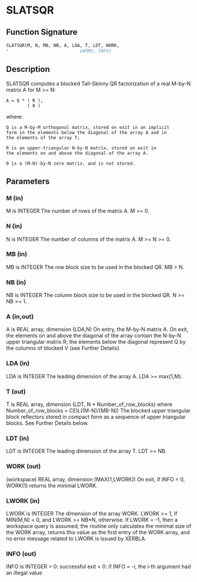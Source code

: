 # SLATSQR

## Function Signature

```fortran
SLATSQR(M, N, MB, NB, A, LDA, T, LDT, WORK,
*                           LWORK, INFO)
```

## Description


 SLATSQR computes a blocked Tall-Skinny QR factorization of
 a real M-by-N matrix A for M >= N:

    A = Q * ( R ),
            ( 0 )

 where:

    Q is a M-by-M orthogonal matrix, stored on exit in an implicit
    form in the elements below the diagonal of the array A and in
    the elements of the array T;

    R is an upper-triangular N-by-N matrix, stored on exit in
    the elements on and above the diagonal of the array A.

    0 is a (M-N)-by-N zero matrix, and is not stored.


## Parameters

### M (in)

M is INTEGER The number of rows of the matrix A. M >= 0.

### N (in)

N is INTEGER The number of columns of the matrix A. M >= N >= 0.

### MB (in)

MB is INTEGER The row block size to be used in the blocked QR. MB > N.

### NB (in)

NB is INTEGER The column block size to be used in the blocked QR. N >= NB >= 1.

### A (in,out)

A is REAL array, dimension (LDA,N) On entry, the M-by-N matrix A. On exit, the elements on and above the diagonal of the array contain the N-by-N upper triangular matrix R; the elements below the diagonal represent Q by the columns of blocked V (see Further Details).

### LDA (in)

LDA is INTEGER The leading dimension of the array A. LDA >= max(1,M).

### T (out)

T is REAL array, dimension (LDT, N * Number_of_row_blocks) where Number_of_row_blocks = CEIL((M-N)/(MB-N)) The blocked upper triangular block reflectors stored in compact form as a sequence of upper triangular blocks. See Further Details below.

### LDT (in)

LDT is INTEGER The leading dimension of the array T. LDT >= NB.

### WORK (out)

(workspace) REAL array, dimension (MAX(1,LWORK)) On exit, if INFO = 0, WORK(1) returns the minimal LWORK.

### LWORK (in)

LWORK is INTEGER The dimension of the array WORK. LWORK >= 1, if MIN(M,N) = 0, and LWORK >= NB*N, otherwise. If LWORK = -1, then a workspace query is assumed; the routine only calculates the minimal size of the WORK array, returns this value as the first entry of the WORK array, and no error message related to LWORK is issued by XERBLA.

### INFO (out)

INFO is INTEGER = 0: successful exit < 0: if INFO = -i, the i-th argument had an illegal value

